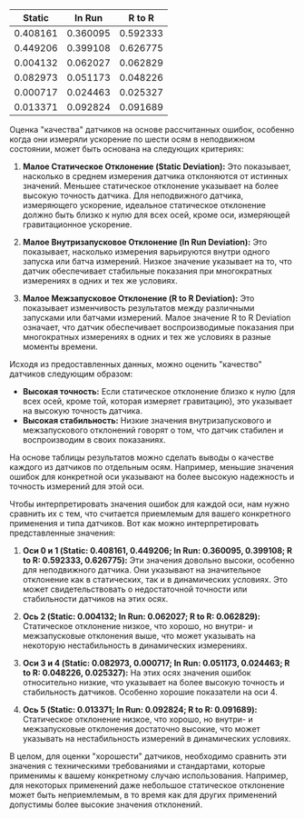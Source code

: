 | Static   | In Run   | R to R   |
|----------|----------|----------|
| 0.408161 | 0.360095 | 0.592333 |
| 0.449206 | 0.399108 | 0.626775 |
| 0.004132 | 0.062027 | 0.062829 |
| 0.082973 | 0.051173 | 0.048226 |
| 0.000717 | 0.024463 | 0.025327 |
| 0.013371 | 0.092824 | 0.091689 |



Оценка "качества" датчиков на основе рассчитанных ошибок, особенно когда они измеряли ускорение по шести осям в неподвижном состоянии, может быть основана на следующих критериях:

1. **Малое Статическое Отклонение (Static Deviation):** Это показывает, насколько в среднем измерения датчика отклоняются от истинных значений. Меньшее статическое отклонение указывает на более высокую точность датчика. Для неподвижного датчика, измеряющего ускорение, идеальное статическое отклонение должно быть близко к нулю для всех осей, кроме оси, измеряющей гравитационное ускорение.

2. **Малое Внутризапусковое Отклонение (In Run Deviation):** Это показывает, насколько измерения варьируются внутри одного запуска или батча измерений. Низкое значение указывает на то, что датчик обеспечивает стабильные показания при многократных измерениях в одних и тех же условиях.

3. **Малое Межзапусковое Отклонение (R to R Deviation):** Это показывает изменчивость результатов между различными запусками или батчами измерений. Малое значение R to R Deviation означает, что датчик обеспечивает воспроизводимые показания при многократных измерениях в одних и тех же условиях в разные моменты времени.

Исходя из предоставленных данных, можно оценить "качество" датчиков следующим образом:

- **Высокая точность:** Если статическое отклонение близко к нулю (для всех осей, кроме той, которая измеряет гравитацию), это указывает на высокую точность датчика.
- **Высокая стабильность:** Низкие значения внутризапускового и межзапускового отклонений говорят о том, что датчик стабилен и воспроизводим в своих показаниях.

На основе таблицы результатов можно сделать выводы о качестве каждого из датчиков по отдельным осям. Например, меньшие значения ошибок для конкретной оси указывают на более высокую надежность и точность измерений для этой оси.

Чтобы интерпретировать значения ошибок для каждой оси, нам нужно сравнить их с тем, что считается приемлемым для вашего конкретного применения и типа датчиков. Вот как можно интерпретировать представленные значения:

1. **Оси 0 и 1 (Static: 0.408161, 0.449206; In Run: 0.360095, 0.399108; R to R: 0.592333, 0.626775):** Эти значения довольно высоки, особенно для неподвижного датчика. Они указывают на значительное отклонение как в статических, так и в динамических условиях. Это может свидетельствовать о недостаточной точности или стабильности датчиков на этих осях.

2. **Ось 2 (Static: 0.004132; In Run: 0.062027; R to R: 0.062829):** Статическое отклонение низкое, что хорошо, но внутри- и межзапусковые отклонения выше, что может указывать на некоторую нестабильность в динамических измерениях.

3. **Оси 3 и 4 (Static: 0.082973, 0.000717; In Run: 0.051173, 0.024463; R to R: 0.048226, 0.025327):** На этих осях значения ошибок относительно низкие, что указывает на более высокую точность и стабильность датчиков. Особенно хорошие показатели на оси 4.

4. **Ось 5 (Static: 0.013371; In Run: 0.092824; R to R: 0.091689):** Статическое отклонение низкое, что хорошо, но внутри- и межзапусковые отклонения достаточно высокие, что может указывать на нестабильность измерений в динамических условиях.

В целом, для оценки "хорошести" датчиков, необходимо сравнить эти значения с техническими требованиями и стандартами, которые применимы к вашему конкретному случаю использования. Например, для некоторых применений даже небольшое статическое отклонение может быть неприемлемым, в то время как для других применений допустимы более высокие значения отклонений.